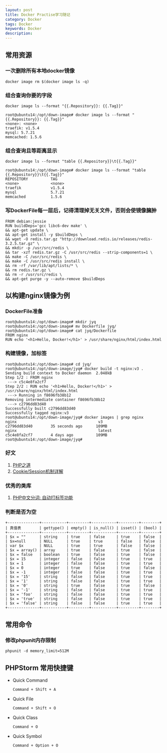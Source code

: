 ```yaml
---
layout: post
title: Docker Practise学习随记
category: Docker
tags: Docker
keywords: Docker
description: 
---
```


## 常用资源

### 一次删除所有本地docker镜像
```
docker image rm $(docker image ls -q) 
```
### 组合查询你要的字段
```
docker image ls --format "{{.Repository}}: {{.Tag}}"
```
```
root@ubuntu14:/opt/down-image# docker image ls --format "{{.Repository}}: {{.Tag}}"
<none>: <none>
traefik: v1.5.4
mysql: 5.7.21
memcached: 1.5.6
```
### 组合查询且等距离显示
```
docker image ls --format "table {{.Repository}}\t{{.Tag}}"
```
```
root@ubuntu14:/opt/down-image# docker image ls --format "table {{.Repository}}\t{{.Tag}}"
REPOSITORY          TAG
<none>              <none>
traefik             v1.5.4
mysql               5.7.21
memcached           1.5.6
```
### 写DockerFile每一层后，记得清理掉无关文件，否则会使镜像臃肿
```
FROM debian:jessie
RUN buildDeps='gcc libc6-dev make' \
&& apt-get update \
&& apt-get install -y $buildDeps \
&& wget -O redis.tar.gz "http://download.redis.io/releases/redis-3.2.5.tar.gz" \
&& mkdir -p /usr/src/redis \
&& tar -xzf redis.tar.gz -C /usr/src/redis --strip-components=1 \
&& make -C /usr/src/redis \
&& make -C /usr/src/redis install \
&& rm -rf /var/lib/apt/lists/* \
&& rm redis.tar.gz \
&& rm -r /usr/src/redis \
&& apt-get purge -y --auto-remove $buildDeps
```

## 以构建nginx镜像为例
### DockerFile准备
```
root@ubuntu14:/opt/down-image# mkdir jyq
root@ubuntu14:/opt/down-image# mv Dockerfile jyq/
root@ubuntu14:/opt/down-image# cat jyq/Dockerfile 
FROM nginx
RUN echo '<h1>Hello, Docker!</h1>' > /usr/share/nginx/html/index.html
```

### 构建镜像，加标签
```
root@ubuntu14:/opt/down-image# cd jyq/
root@ubuntu14:/opt/down-image/jyq# docker build -t nginx:v3 .
Sending build context to Docker daemon  2.048kB
Step 1/2 : FROM nginx
 ---> c5c4e8fa2cf7
Step 2/2 : RUN echo '<h1>Hello, Docker!</h1>' > /usr/share/nginx/html/index.html
 ---> Running in f8696fb38b12
Removing intermediate container f8696fb38b12
 ---> c2796dd83d40
Successfully built c2796dd83d40
Successfully tagged nginx:v3
root@ubuntu14:/opt/down-image/jyq# docker images | grep nginx
nginx                                    v3                  c2796dd83d40        35 seconds ago      109MB
nginx                                    latest              c5c4e8fa2cf7        4 days ago          109MB
root@ubuntu14:/opt/down-image/jyq# 

```

### 好文
1. [PHP之道](http://wulijun.github.io/php-the-right-way/)
2. [Cookie/Session机制详解](http://blog.csdn.net/fangaoxin/article/details/6952954)

### 优秀的类库
1. [PHP中文分词: 自动打标签功能](http://jingwentian.com/t-145)

### 判断是否为空
```
+--------------+-----------+---------+-----------+---------+--------+
| 真值表        | gettype() | empty() | is_null() | isset() | (bool) |
+--------------+-----------+---------+-----------+---------+--------+
| $x = ""      | string    | true    | false     | true    | false  |
| $x=null      | NULL      | true    | true      | false   | false  |
| var $x       | NULL      | true    | true      | false   | false  |
| $x = array() | array     | true    | false     | true    | false  |
| $x = false   | boolean   | true    | false     | true    | false  |
| $x = 15      | integer   | false   | false     | true    | true   |
| $x = 1       | integer   | false   | false     | true    | true   |
| $x = 0       | integer   | true    | false     | true    | false  |
| $x = -1      | integer   | false   | false     | true    | true   |
| $x = '15'    | string    | false   | false     | true    | true   |
| $x = '1'     | string    | false   | false     | true    | true   |
| $x = '0'     | string    | true    | false     | true    | false  |
| $x = '-1'    | string    | false   | false     | true    | true   |
| $x = 'foo'   | string    | false   | false     | true    | true   |
| $x = 'true'  | string    | false   | false     | true    | true   |
| $x = 'false' | string    | false   | false     | true    | true   |
+--------------+-----------+---------+-----------+---------+--------+
```

## 常用命令

### 修改phpunit内存限制    

    phpunit -d memory_limit=512M


## PHPStorm 常用快捷键

- Quick Command

    `Command + Shift + A`

- Quick File

    `Command + Shift + O`

- Quick Class

    `Command + O`

- Quick Symbol

    `Command + Option + O`
